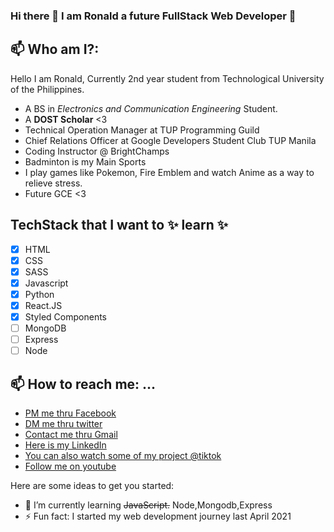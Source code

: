 ### Hi there 👋 I am Ronald a future FullStack Web Developer :green_heart:

## 📫 Who am I?: 
  Hello I am Ronald, Currently 2nd year student from Technological University of the Philippines.
  - A BS in *Electronics and Communication Engineering* Student.
  - A **DOST Scholar** <3 
  - Technical Operation Manager at TUP Programming Guild
  - Chief Relations Officer at Google Developers Student Club TUP Manila
  - Coding Instructor @ BrightChamps 
  - Badminton is my Main Sports
  - I play games like Pokemon, Fire Emblem and watch Anime as a way to relieve stress. 
  - Future GCE <3 

## TechStack that I want to ✨ learn ✨
- [x] HTML
- [x] CSS
- [x] SASS
- [x] Javascript
- [x] Python
- [x] React.JS
- [x] Styled Components
- [ ] MongoDB
- [ ] Express
- [ ] Node

## 📫 How to reach me: ...
- [PM me thru Facebook](https://www.facebook.com/Lexus654)
- [DM me thru twitter](https://twitter.com/ronaldlaz4)
- [Contact me thru Gmail](ronald.laz@tup.edu.ph)
- [Here is my LinkedIn](https://www.linkedin.com/in/ronald-laz-b04688217/)
- [You can also watch some of my project @tiktok](https://www.tiktok.com/@lexusoxo?)
- [Follow me on youtube](https://www.youtube.com/channel/UC-2WXXOJc5GZC88VEGKMzoA)






Here are some ideas to get you started:


- 🌱 I’m currently learning ~~JavaScript.~~ Node,Mongodb,Express
- ⚡ Fun fact: I started my web development journey last April 2021


<!--

**lexus654/lexus654** is a ✨ _special_ ✨ repository because its `README.md` (this file) appears on your GitHub profile.


